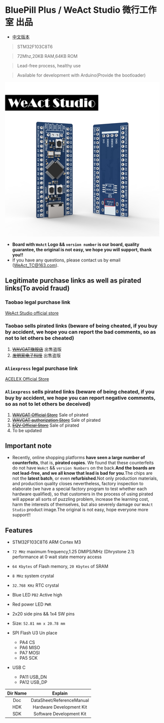 # BluePill Plus  / WeAct Studio 微行工作室 出品

* [中文版本](./README-zh.md)

> STM32F103C8T6

> 72Mhz,20KB RAM,64KB ROM

> Lead-free process, healthy use

> Available for development with Arduino(Provide the bootloader)

![display](Images/BluePillPlus.jpg)

* **Board with `WeAct` Logo && `version number` is our board, quality guarantee, the original is not easy, we hope you will support, thank you!!**
* If you have any questions, please contact us by email (WeAct_TC@163.com).

## Legitimate purchase links as well as pirated links(To avoid fraud)

### Taobao legal purchase link

[WeAct Studio official store](https://shop118454188.taobao.com/index.htm?spm=2013.1.w5002-17867322799.2.212f5cb16nqwNP)

### Taobao sells pirated links (beware of being cheated, if you buy by accident, we hope you can report the bad comments, so as not to let others be cheated)

1. ~~[WAVGAT旗舰店](https://detail.tmall.com/item.htm?spm=a230r.1.14.51.702f1f20gpI3CR&id=609981359863&ns=1&abbucket=2)~~ 出售盗版
2. ~~[发明家电子科技](https://item.taobao.com/item.htm?spm=a230r.1.14.166.702f1f20gpI3CR&id=609517193809&ns=1&abbucket=2#detail)~~ 出售盗版

### `Aliexpress` legal purchase link

[ACELEX Official Store](https://www.aliexpress.com/item/4001116767437.html)

### `Aliexpress` sells pirated links (beware of being cheated, if you buy by accident, we hope you can report negative comments, so as not to let others be deceived)

1. ~~[WAVGAT Official Store](https://www.aliexpress.com/item/32525208361.html)~~ Sale of pirated
2. ~~[WAVGAT authorization Store](https://www.aliexpress.com/item/32981849126.html)~~ Sale of pirated
3. ~~[EQV Official Store](https://www.aliexpress.com/item/32502726562.html)~~ Sale of pirated
4. To be updated

## Important note

* Recently, online shopping platforms **have seen a large number of counterfeits**, that is, **pirated copies**. We found that these counterfeits do not have `WeAct` && `version Numbers` on the back.**And the boards are not lead-free, and we all know that lead is bad for you**.The chips are not the **latest batch**, or even **refurbished**.Not only production materials, and production quality closes nevertheless, factory inspection to elaborate (we have a special factory program to test whether each hardware qualified), so that customers in the process of using pirated will appear all sorts of puzzling problem, increase the learning cost, harm the interests of themselves, but also severely damage our `WeAct Studio` product image.The original is not easy, hope everyone more support!!

## Features

* STM32F103C8T6 ARM Cortex M3
* `72 MHz` maximum frequency,1.25 DMIPS/MHz (Dhrystone 2.1) performance at 0 wait state memory access
* `64 Kbytes` of Flash memory, `20 Kbytes` of SRAM
* `8 MHz` system crystal
* `32.768 KHz` RTC crystal
* Blue LED `PB2` Active high
* Red power LED `PWR`
* 2x20 side pins && 1x4 SW pins
* Size: `52.81 mm x 20.78 mm`

* SPI Flash U3 Un place
  * PA4  CS
  * PA6  MISO
  * PA7  MOSI
  * PA5  SCK
* USB C
  * PA11  USB_DN
  * PA12  USB_DP

|Dir Name|Explain|
| :--:|:--:|
|Doc|DataSheet/ReferenceManual|
|HDK|Hardware Development Kit|
|SDK|Software Development Kit|

